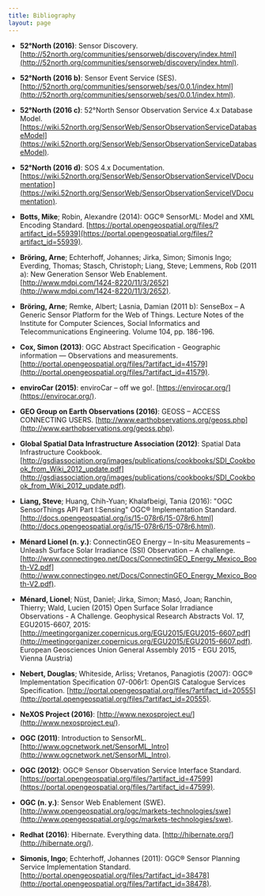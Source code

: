 ```yaml
---
title: Bibliography
layout: page
---
```


* **52°North (2016)**: Sensor Discovery. [http://52north.org/communities/sensorweb/discovery/index.html](http://52north.org/communities/sensorweb/discovery/index.html).

* **52°North (2016 b)**: Sensor Event Service (SES). [http://52north.org/communities/sensorweb/ses/0.0.1/index.html](http://52north.org/communities/sensorweb/ses/0.0.1/index.html).

* **52°North (2016 c)**: 52°North Sensor Observation Service 4.x Database Model. [https://wiki.52north.org/SensorWeb/SensorObservationServiceDatabaseModel](https://wiki.52north.org/SensorWeb/SensorObservationServiceDatabaseModel).

* **52°North (2016 d)**: SOS 4.x Documentation. [https://wiki.52north.org/SensorWeb/SensorObservationServiceIVDocumentation](https://wiki.52north.org/SensorWeb/SensorObservationServiceIVDocumentation).

* **Botts, Mike**; Robin, Alexandre (2014): OGC® SensorML: Model and XML Encoding Standard. [https://portal.opengeospatial.org/files/?artifact_id=55939](https://portal.opengeospatial.org/files/?artifact_id=55939).

* **Bröring, Arne**; Echterhoff, Johannes; Jirka, Simon; Simonis Ingo; Everding, Thomas; Stasch, Christoph; Liang, Steve; Lemmens, Rob (2011 a): New Generation Sensor Web Enablement. [http://www.mdpi.com/1424-8220/11/3/2652](http://www.mdpi.com/1424-8220/11/3/2652).

* **Bröring, Arne**; Remke, Albert; Lasnia, Damian (2011 b): SenseBox – A Generic Sensor Platform for the Web of Things. Lecture Notes of the Institute for Computer Sciences, Social Informatics and Telecommunications Engineering. Volume 104, pp. 186-196.

* **Cox, Simon (2013)**: OGC Abstract Specification - Geographic information — Observations and measurements. [http://portal.opengeospatial.org/files/?artifact_id=41579](http://portal.opengeospatial.org/files/?artifact_id=41579).

* **enviroCar (2015)**: enviroCar – off we go!. [https://envirocar.org/](https://envirocar.org/).

* **GEO Group on Earth Observations (2016)**: GEOSS – ACCESS CONNECTING USERS. [http://www.earthobservations.org/geoss.php](http://www.earthobservations.org/geoss.php).

* **Global Spatial Data Infrastructure Association (2012)**: Spatial Data Infrastructure Cookbook. [http://gsdiassociation.org/images/publications/cookbooks/SDI_Cookbook_from_Wiki_2012_update.pdf](http://gsdiassociation.org/images/publications/cookbooks/SDI_Cookbook_from_Wiki_2012_update.pdf).

* **Liang, Steve**; Huang, Chih-Yuan; Khalafbeigi, Tania (2016): "OGC SensorThings API Part I:Sensing" OGC® Implementation Standard. [http://docs.opengeospatial.org/is/15-078r6/15-078r6.html](http://docs.opengeospatial.org/is/15-078r6/15-078r6.html).

* **Ménard Lionel (n. y.)**: ConnectinGEO Energy – In-situ Measurements – Unleash Surface Solar Irradiance (SSI) Observation – A challenge. [http://www.connectingeo.net/Docs/ConnectinGEO_Energy_Mexico_Booth-V2.pdf](http://www.connectingeo.net/Docs/ConnectinGEO_Energy_Mexico_Booth-V2.pdf).

* **Ménard, Lionel**; Nüst, Daniel; Jirka, Simon; Masó, Joan; Ranchin, Thierry; Wald, Lucien (2015) Open Surface Solar Irradiance Observations - A Challenge. Geophysical Research Abstracts Vol. 17, EGU2015-6607, 2015: [http://meetingorganizer.copernicus.org/EGU2015/EGU2015-6607.pdf](http://meetingorganizer.copernicus.org/EGU2015/EGU2015-6607.pdf). European Geosciences Union General Assembly 2015 - EGU 2015, Vienna (Austria)

* **Nebert, Douglas**; Whiteside, Arliss; Vretanos, Panagiotis (2007): OGC® Implementation Specification 07-006r1: OpenGIS Catalogue Services Specification. [http://portal.opengeospatial.org/files/?artifact_id=20555](http://portal.opengeospatial.org/files/?artifact_id=20555).

* **NeXOS Project (2016)**: [http://www.nexosproject.eu/](http://www.nexosproject.eu/).

* **OGC (2011)**: Introduction to SensorML. [http://www.ogcnetwork.net/SensorML_Intro](http://www.ogcnetwork.net/SensorML_Intro).

* **OGC (2012)**: OGC® Sensor Observation Service Interface Standard. [https://portal.opengeospatial.org/files/?artifact_id=47599](https://portal.opengeospatial.org/files/?artifact_id=47599).

* **OGC (n. y.)**: Sensor Web Enablement (SWE). [http://www.opengeospatial.org/ogc/markets-technologies/swe](http://www.opengeospatial.org/ogc/markets-technologies/swe).

* **Redhat (2016)**: Hibernate. Everything data. [http://hibernate.org/](http://hibernate.org/).

* **Simonis, Ingo**; Echterhoff, Johannes (2011): OGC® Sensor Planning Service Implementation Standard. [http://portal.opengeospatial.org/files/?artifact_id=38478](http://portal.opengeospatial.org/files/?artifact_id=38478).
